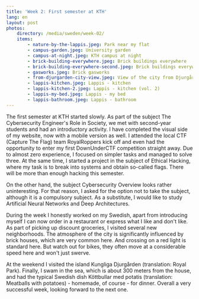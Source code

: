 ```yaml
---
title: 'Week 2: First semester at KTH'
lang: en
layout: post
photos:
    directory: /media/sweden/week-02/
    items:
        - nature-by-the-lappis.jpeg: Park near my flat
        - campus-garden.jpeg: University garden
        - campus-at-night.jpeg: KTH campus at night
        - brick-building-everywhere.jpeg: Brick buildings everywhere
        - brick-building-everywhere-second.jpeg: Brick buildings everywhere (vol. 2)
        - gasworks.jpeg: Brick gasworks
        - from-djurgarden-city-view.jpeg: View of the city from Djurgården
        - lappis-kitchen.jpeg: Lappis - kitchen
        - lappis-kitchen-2.jpeg: Lappis - kitchen (vol. 2)
        - lappis-my-bed.jpeg: Lappis - my bed
        - lappis-bathroom.jpeg: Lappis - bathroom
---
```


The first semester at KTH started slowly. As part of the subject The Cybersecurity Engineer's Role in Society, we met with second-year students and had an introductory activity. I have completed the visual side of my website, now with a mobile version as well. I attended the local CTF (Capture The Flag) team RoyalRoppers kick off and even had the opportunity to enter my first DownUnderCTF competition straight away. Due to almost zero experience, I focused on simpler tasks and managed to solve three. At the same time, I started a project in the subject of Ethical Hacking, where my task is to break into systems and obtain so-called flags. There will be more than enough hacking this semester.

On the other hand, the subject Cybersecurity Overview looks rather uninteresting. For that reason, I asked for the option not to take the subject, although it is a compulsory subject. As a substitute, I would like to study Artificial Neural Networks and Deep Architectures.

During the week I honestly worked on my Swedish, apart from introducing myself I can now order in a restaurant or express what I like and don't like. As part of picking up discount groceries, I visited several new neighborhoods. The atmosphere of the city is significantly influenced by brick houses, which are very common here. And crossing on a red light is standard here. But watch out for bikes, they often move at a considerable speed here and won't just swerve.

At the weekend I visited the island Kungliga Djurgården (translation: Royal Park). Finally, I swam in the sea, which is about 300 meters from the house, and had the typical Swedish dish Köttbullar med potatis (translation: Meatballs with potatoes) - homemade, of course - for dinner. Overall a very successful week, looking forward to the next one.
